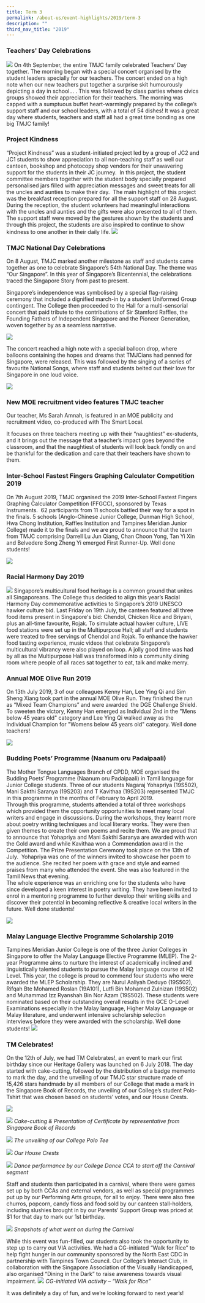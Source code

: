 ```yaml
---
title: Term 3
permalink: /about-us/event-highlights/2019/term-3
description: ""
third_nav_title: "2019"
---
```

### Teachers' Day Celebrations

![](/images/2019-T4-Events-TeachersDay_01.jpeg)
On 4th September, the entire TMJC family celebrated Teachers’ Day together. The morning began with a special concert organised by the student leaders specially for our teachers. The concert ended on a high note when our new teachers put together a surprise skit humourously depicting a day in school... . This was followed by class parties where civics groups showed their appreciation for their teachers. The morning was capped with a sumptuous buffet heart-warmingly prepared by the college’s support staff and our school leaders, with a total of 54 dishes! It was a great day where students, teachers and staff all had a great time bonding as one big TMJC family!   
 
  
### Project Kindness

“Project Kindness” was a student-initiated project led by a group of JC2 and JC1 students to show appreciation to all non-teaching staff as well our canteen, bookshop and photocopy shop vendors for their unwavering support for the students in their JC journey.  In this project, the student committee members together with the student body specially prepared personalised jars filled with appreciation messages and sweet treats for all the uncles and aunties to make their day.  The main highlight of this project was the breakfast reception prepared for all the support staff on 28 August.  During the reception, the student volunteers had meaningful interactions with the uncles and aunties and the gifts were also presented to all of them.  The support staff were moved by the gestures shown by the students and through this project, the students are also inspired to continue to show kindness to one another in their daily life.
![](/images/2019-T4-Events-ProjectKindess_01.jpeg)


### TMJC National Day Celebrations
  
On 8 August, TMJC marked another milestone as staff and students came together as one to celebrate Singapore’s 54th National Day. The theme was “Our Singapore”. In this year of Singapore’s Bicentennial, the celebrations traced the Singapore Story from past to present.

Singapore’s independence was symbolised by a special flag-raising ceremony that included a dignified march-in by a student Uniformed Group contingent. The College then proceeded to the Hall for a multi-sensorial concert that paid tribute to the contributions of Sir Stamford Raffles, the Founding Fathers of Independent Singapore and the Pioneer Generation, woven together by as a seamless narrative.

![](/images/2019-T3-Events-TMJCFFGCC19_NationalDay_01.jpeg)

The concert reached a high note with a special balloon drop, where balloons containing the hopes and dreams that TMJCians had penned for Singapore, were released. This was followed by the singing of a series of favourite National Songs, where staff and students belted out their love for Singapore in one loud voice.

![](/images/2019-T3-Events-TMJCFFGCC19_NationalDay_02.jpeg)

### New MOE recruitment video features TMJC teacher
  
Our teacher, Ms Sarah Amnah, is featured in an MOE publicity and recruitment video, co-produced with The Smart Local.  

It focuses on three teachers meeting up with their “naughtiest” ex-students, and it brings out the message that a teacher’s impact goes beyond the classroom, and that the naughtiest of students will look back fondly on and be thankful for the dedication and care that their teachers have shown to them.

### Inter-School Fastest Fingers Graphing Calculator Competition 2019

On 7th August 2019, TMJC organised the 2019 Inter-School Fastest Fingers Graphing Calculator Competition (FFGCC), sponsored by Texas Instruments.  62 participants from 11 schools battled their way for a spot in the finals. 5 schools (Anglo-Chinese Junior College, Dunman High School, Hwa Chong Institution, Raffles Institution and Tampines Meridian Junior College) made it to the finals and we are proud to announce that the team from TMJC comprising Darrell Lu Jun Qiang, Chan Choon Yong, Tan Yi Xin and Belvedere Song Zheng Yi emerged First Runner-Up. Well done students!

![](/images/2019-T3-Events-TMJCFFGCC19_01.jpeg)

### Racial Harmony Day 2019
![](/images/2019-T3-Events-RacialHarmony2019_01.jpeg)
Singapore’s multicultural food heritage is a common ground that unites all Singaporeans. The College thus decided to align this year’s Racial Harmony Day commemorative activities to Singapore’s 2019 UNESCO hawker culture bid. Last Friday on 19th July, the canteen featured all three food items present in Singapore's bid: Chendol, Chicken Rice and Briyani, plus an all-time favourite, Rojak. To simulate actual hawker culture, LIVE food stations were set up in the Multipurpose Hall; all staff and students were treated to free servings of Chendol and Rojak. To enhance the hawker food tasting experience, music videos that celebrate Singapore’s multicultural vibrancy were also played on loop. A jolly good time was had by all as the Multipurpose Hall was transformed into a community dining room where people of all races sat together to eat, talk and make merry.

### Annual MOE Olive Run 2019

  
On 13th July 2019, 3 of our colleagues Kenny Han, Lee Ying Qi and Sim Sheng Xiang took part in the annual MOE Olive Run. They finished the run as “Mixed Team Champions” and were awarded  the DGE Challenge Shield. To sweeten the victory, Kenny Han emerged as Individual 2nd in the "Mens below 45 years old" category and Lee Ying Qi walked away as the Individual Champion for "Womens below 45 years old" category. Well done teachers!

![](/images/2019-T3-Events-MOEOliveRun2019_01.jpeg)

### Budding Poets’ Programme (Naanum oru Padaipaali)

The Mother Tongue Languages Branch of CPDD, MOE organised the Budding Poets’ Programme (Naanum oru Padaipaali) in Tamil language for Junior College students. Three of our students Nagaraj Yohapriya (19S502), Mani Sakthi Saranya (19S203) and T Kavithaa (19S203) represented TMJC in this programme in the months of February to April 2019.  
Through this programme, students attended a total of three workshops which provided them the opportunity opportunities to meet many local writers and engage in discussions. During the workshops, they learnt more about poetry writing techniques and local literary works. They were then given themes to create their own poems and recite them. We are proud that to announce that Yohapriya and Mani Sakthi Saranya are awarded with won the Gold award and while Kavithaa won a Commendation award in the Competition. The Prize Presentation Ceremony took place on the 13th of July.  Yohapriya was one of the winners invited to showcase her poem to the audience. She recited her poem with grace and style and earned praises from many who attended the event. She was also featured in the Tamil News that evening.   
The whole experience was an enriching one for the students who have since developed a keen interest in poetry writing. They have been invited to enrol in a mentoring programme to further develop their writing skills and discover their potential in becoming reflective & creative local writers in the future. Well done students!

![](/images/2019-T3-Events-BuddingPoetsProg_01.jpeg)

### Malay Language Elective Programme Scholarship 2019

Tampines Meridian Junior College is one of the three Junior Colleges in Singapore to offer the Malay Language Elective Programme (MLEP). The 2-year Programme aims to nurture the interest of academically inclined and linguistically talented students to pursue the Malay language course at H2 Level. This year, the college is proud to commend four students who were awarded the MLEP Scholarship. They are Nurul Aaliyah Deduyo (19S502), Rifqah Bte Mohamed Roslan (19A101), Lutfi Bin Mohamed Zulnizan (19S502) and Muhammad Izz Ryanshah Bin Nor Azam (19S502). These students were nominated based on their outstanding overall results in the GCE O-Level Examinations especially in the Malay language, Higher Malay Language or Malay literature, and underwent intensive scholarship selection interviews before they were awarded with the scholarship. Well done students!
![](/images/2019-T3-Events-MLEPScholarship_01.jpeg)

### TM Celebrates!

On the 12th of July, we had TM Celebrates!, an event to mark our first birthday since our Heritage Gallery was launched on 6 July 2018. The day started with cake-cutting, followed by the distribution of a badge memento to mark the day, and the unveiling of our TMJC star structure made of 15,426 stars handmade by all members of our College that made a mark in the Singapore Book of Records, the unveiling of our College’s student Polo-Tshirt that was chosen based on students’ votes, and our House Crests.

![](/images/2019-T3-Events-TMCelebrates_01.jpeg)

![](/images/2019-T3-Events-TMCelebrates_02.jpeg)
_Cake-cutting & Presentation of Certificate by representative from Singapore Book of Records_

![](/images/2019-T3-Events-TMCelebrates_03.jpeg)
_The unveiling of our College Polo Tee_

![](/images/2019-T3-Events-TMCelebrates_04.jpeg)
_Our House Crests_

![](/images/2019-T3-Events-TMCelebrates_05.jpeg)
_Dance performance by our College Dance CCA to start off the Carnival segment_

Staff and students then participated in a carnival, where there were games set up by both CCAs and external vendors, as well as special programmes put up by our Performing Arts groups, for all to enjoy. There were also free churros, popcorn, candy floss and food sold by our canteen stall-holders, including slushies brought in by our Parents’ Support Group was priced at $1 for that day to mark our 1st birthday.

![](/images/2019-T3-Events-TMCelebrates_06.jpeg)
_Snapshots of what went on during the Carnival_

While this event was fun-filled, our students also took the opportunity to step up to carry out VIA activities. We had a CG-initiated “Walk for Rice” to help fight hunger in our community sponsored by the North East CDC in partnership with Tampines Town Council. Our College’s Interact Club, in collaboration with the Singapore Association of the Visually Handicapped, also organised “Dining in the Dark” to raise awareness towards visual impairment.
![](/images/2019-T3-Events-TMCelebrates_07.jpeg)
_CG-initiated VIA activity – “Walk for Rice”_  

It was definitely a day of fun, and we’re looking forward to next year’s!